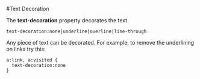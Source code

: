 
#Text Decoration

The **text-decoration** property decorates the text.
~~~
text-decoration:none|underline|overline|line-through
~~~

Any piece of text can be decorated. For example, to remove the underlining on links
try this:
~~~ 
a:link, a:visited {
  text-decoration:none
}
~~~

